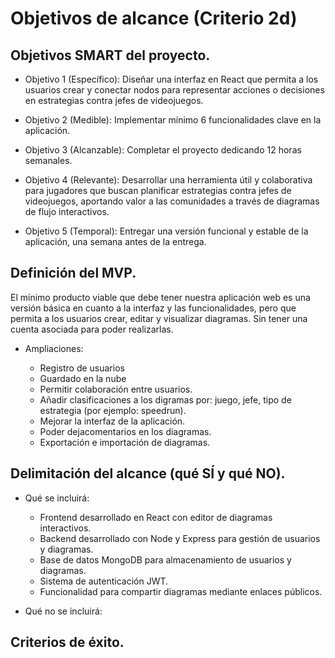 # Objetivos de alcance (Criterio 2d)

## Objetivos SMART del proyecto.

- Objetivo 1 (Específico): Diseñar una interfaz en React que permita a los usuarios crear y conectar nodos para representar acciones o decisiones en estrategias contra jefes de videojuegos.

- Objetivo 2 (Medible): Implementar mínimo 6 funcionalidades clave en la aplicación.

- Objetivo 3 (Alcanzable): Completar el proyecto dedicando 12 horas semanales.

- Objetivo 4 (Relevante): Desarrollar una herramienta útil y colaborativa para jugadores que buscan planificar estrategias contra jefes de videojuegos, aportando valor a las comunidades a través de diagramas de flujo interactivos.

- Objetivo 5 (Temporal): Entregar una versión funcional y estable de la aplicación, una semana antes de la entrega.

## Definición del MVP.

El mínimo producto viable que debe tener nuestra aplicación web es una versión básica en cuanto a la interfaz y las funcionalidades, pero que permita a los usuarios crear, editar y visualizar diagramas. Sin tener una cuenta asociada para poder realizarlas.

- Ampliaciones: 

    - Registro de usuarios
    - Guardado en la nube
    - Permitir colaboración entre usuarios.
    - Añadir clasificaciones a los digramas por: juego, jefe, tipo de estrategia (por ejemplo: speedrun).
    - Mejorar la interfaz de la aplicación.
    - Poder dejacomentarios en los diagramas.
    - Exportación e importación de diagramas.

## Delimitación del alcance (qué SÍ y qué NO).

- Qué se incluirá:
    - Frontend desarrollado en React con editor de diagramas interactivos.
    - Backend desarrollado con Node y Express para gestión de usuarios y diagramas.
    - Base de datos MongoDB para almacenamiento de usuarios y diagramas.
    - Sistema de autenticación JWT.
    - Funcionalidad para compartir diagramas mediante enlaces públicos.

- Qué no se incluirá:


## Criterios de éxito.

